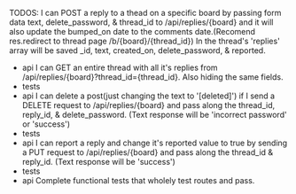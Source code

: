 TODOS:
I can POST a reply to a thead on a specific board by passing form data text, delete_password, & thread_id to /api/replies/{board} and it will also update the bumped_on date to the comments date.(Recomend res.redirect to thread page /b/{board}/{thread_id}) In the thread's 'replies' array will be saved \_id, text, created_on, delete_password, & reported.

- api
  I can GET an entire thread with all it's replies from /api/replies/{board}?thread_id={thread_id}. Also hiding the same fields.
- tests
- api
  I can delete a post(just changing the text to '[deleted]') if I send a DELETE request to /api/replies/{board} and pass along the thread_id, reply_id, & delete_password. (Text response will be 'incorrect password' or 'success')
- tests
- api
  I can report a reply and change it's reported value to true by sending a PUT request to /api/replies/{board} and pass along the thread_id & reply_id. (Text response will be 'success')
- tests
- api
  Complete functional tests that wholely test routes and pass.

